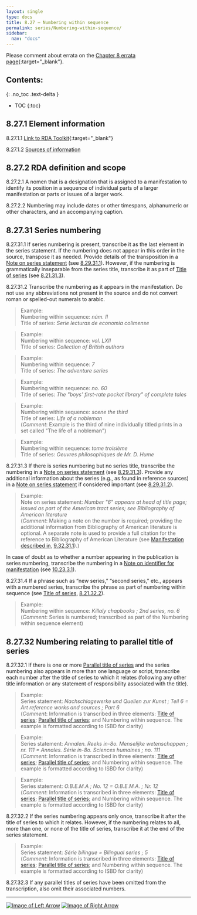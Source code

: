 ```yaml
---
layout: single
type: docs
title: 8.27 — Numbering within sequence
permalink: series/Numbering-within-sequence/
sidebar:
  nav: "docs"
---
```


Please comment about errata on the [Chapter 8 errata page](https://docs.google.com/document/d/1-ZWQGu_ouVQ7UluDNDk86hr2_aBqsUzI6Re9MU3KVqo/edit#heading=h.g2ovt66r2nqd){:target="_blank"}.

## Contents:
{: .no_toc .text-delta }

- TOC
{:toc}

## 8.27.1 Element information

<a name="8.27.1.1">8.27.1.1</a> [Link to RDA Toolkit](https://beta.rdatoolkit.org/en-US_ala-04e52191-96ac-3870-ac6a-de37540f45f5){:target="_blank"}

<a name="8.27.1.2">8.27.1.2</a> [Sources of information](/DCRMR/series/#8011-sources-of-information)

## 8.27.2 RDA definition and scope

<a name="8.27.2.1">8.27.2.1</a> A nomen that is a designation that is assigned to a manifestation to identify its position in a sequence of individual parts of a larger manifestation or parts or issues of a larger work.

<a name="8.27.2.2">8.27.2.2</a> Numbering may include dates or other timespans, alphanumeric or other characters, and an accompanying caption.

## 8.27.31 Series numbering

<a name="8.27.31.1">8.27.31.1</a> If series numbering is present, transcribe it as the last element in the series statement. If the numbering does not appear in this order in the source, transpose it as needed. Provide details of the transposition in a [Note on series statement](/DCRMR/series/Note-on-series-statement/) (see [8.29.31.1](/DCRMR/series/Note-on-series-statement/#8.29.31.1)). However, if the numbering is grammatically inseparable from the series title, transcribe it as part of [Title of series](/DCRMR/series/Title-of-series/) (see [8.21.31.3](/DCRMR/series/Title-of-series/#8.21.31.3)).

<a name="8.27.31.2">8.27.31.2</a> Transcribe the numbering as it appears in the manifestation. Do not use any abbreviations not present in the source and do not convert roman or spelled-out numerals to arabic.

>Example:  
>Numbering within sequence: <CITE>núm. II</CITE>  
>Title of series: <CITE>Serie lecturas de economía colimense</CITE>

>Example:  
>Numbering within sequence: <CITE>vol. LXII</CITE>    
>Title of series: <CITE>Collection of British authors</CITE>    

>Example:  
>Numbering within sequence: <CITE>7</CITE>    
>Title of series: <CITE>The adventure series</CITE>    

>Example:  
>Numbering within sequence: <CITE>no. 60</CITE>    
>Title of series: <CITE>The "boys’ first-rate pocket library" of complete tales</CITE>    

>Example:  
>Numbering within sequence: <CITE>scene the third</CITE>      
>Title of series: <CITE>Life of a nobleman</CITE>      
>(*Comment*: Example is the third of nine individually titled prints in a set called "The life of a nobleman")    

>Example:  
>Numbering within sequence: <CITE>tome troisième</CITE>    
>Title of series: <CITE>Oeuvres philosophiques de Mr. D. Hume</CITE>      

<a name="8.27.31.3">8.27.31.3</a> If there is series numbering but no series title, transcribe the numbering in a [Note on series statement](/DCRMR/series/Note-on-series-statement/) (see [8.29.31.3](/DCRMR/series/Note-on-series-statement/#8.29.31.3)). Provide any additional information about the series (e.g., as found in reference sources) in a [Note on series statement](/DCRMR/series/Note-on-series-statement/) if considered important (see [8.29.31.2](/DCRMR/series/Note-on-series-statement/#8.29.31.2)). 

>Example:  
>Note on series statement: <CITE>Number "6" appears at head of title page; issued as part of the American tract series; see Bibliography of American literature</CITE>  
>(*Comment*: Making a note on the number is required; providing the additional information from Bibliography of American literature is optional. A separate note is used to provide a full citation for the reference to Bibliography of American Literature (see [Manifestation described in](/DCRMR/additional-notes/Manifestation-described-in/), [9.32.31.1](/DCRMR/additional-notes/Manifestation-described-in/#9.32.31.1)).)    

In case of doubt as to whether a number appearing in the publication is series numbering, transcribe the numbering in a [Note on identifier for manifestation](/DCRMR/identifiers/Note-on-identifier-for-manifestation/) (see [10.23.3.1](/DCRMR/identifiers/Note-on-identifier-for-manifestation/#10.23.3.1)).

<a name="8.27.31.4">8.27.31.4</a> If a phrase such as “new series,” “second series,” etc., appears with a numbered series, transcribe the phrase as part of numbering within sequence (see [Title of series](/DCRMR/series/Title-of-series/), [8.21.32.2](/DCRMR/series/Title-of-series/#8.21.32.2)).

>Example:    
>Numbering within sequence: <CITE>Killaly chapbooks ; 2nd series, no. 6</CITE>    
>(*Comment*: Series is numbered; transcribed as part of the Numbering within sequence element)  

## 8.27.32 Numbering relating to parallel title of series

<a name="8.27.32.1">8.27.32.1</a> If there is one or more [Parallel title of series](/DCRMR/series/Parallel-title-of-series/) and the series numbering also appears in more than one language or script, transcribe each number after the title of series to which it relates (following any other title information or any statement of responsibility associated with the title).

>Example:  
>Series statement: <CITE>Nachschlagewerke und Quellen zur Kunst ; Teil 6 = Art reference works and sources ; Part 6</CITE>    
>(*Comment*: Information is transcribed in three elements: [Title of series](/DCRMR/series/Title-of-series/); [Parallel title of series](/DCRMR/series/Parallel-title-of-series/); and Numbering within sequence. The example is formatted according to ISBD for clarity)    

>Example:  
>Series statement: <CITE>Annalen. Reeks in-8o. Menselijke wetenschappen ;  nr. 111 = Annales. Série in-8o. Sciences humaines ; no. 111</CITE>    
>(*Comment*: Information is transcribed in three elements: [Title of series](/DCRMR/series/Title-of-series/); [Parallel title of series](/DCRMR/series/Parallel-title-of-series/); and Numbering within sequence. The example is formatted according to ISBD for clarity)    

>Example:  
>Series statement: <CITE>O.B.E.M.A ; No. 12 = O.B.E.M.A. ; Nr. 12</CITE>    
>(*Comment*: Information is transcribed in three elements: [Title of series](/DCRMR/series/Title-of-series/); [Parallel title of series](/DCRMR/series/Parallel-title-of-series/); and Numbering within sequence. The example is formatted according to ISBD for clarity)    

<a name="8.27.32.2">8.27.32.2</a> If the series numbering appears only once, transcribe it after the title of series to which it relates. However, if the numbering relates to all, more than one, or none of the title of series, transcribe it at the end of the series statement.

>Example:  
>Series statement: <CITE>Série bilingue = Bilingual series ; 5</CITE>   
>(*Comment*: Information is transcribed in three elements: [Title of series](/DCRMR/series/Title-of-series/); [Parallel title of series](/DCRMR/series/Parallel-title-of-series/); and Numbering within sequence. The example is formatted according to ISBD for clarity)   

<a name="8.27.32.3">8.27.32.3</a> If any parallel titles of series have been omitted from the transcription, also omit their associated numbers.

---

[![Image of Left Arrow](https://rbms-bsc.github.io/DCRMR/assets/pictures/navigation/Arrow_Left.png "8.255 — Parallel statement of responsibility relating to series")](/DCRMR/series/Parallel-statement-of-responsibility-relating-to-series/) [![Image of Right Arrow](https://rbms-bsc.github.io/DCRMR/assets/pictures/navigation/Arrow_Right.png "8.29 — Note on series statement")](/DCRMR/series/Note-on-series-statement/)